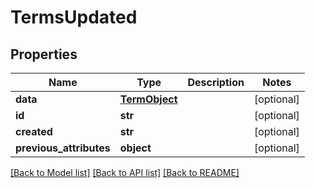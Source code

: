 # TermsUpdated

## Properties
Name | Type | Description | Notes
------------ | ------------- | ------------- | -------------
**data** | [**TermObject**](TermObject.md) |  | [optional] 
**id** | **str** |  | [optional] 
**created** | **str** |  | [optional] 
**previous_attributes** | **object** |  | [optional] 

[[Back to Model list]](../README.md#documentation-for-models) [[Back to API list]](../README.md#documentation-for-api-endpoints) [[Back to README]](../README.md)


